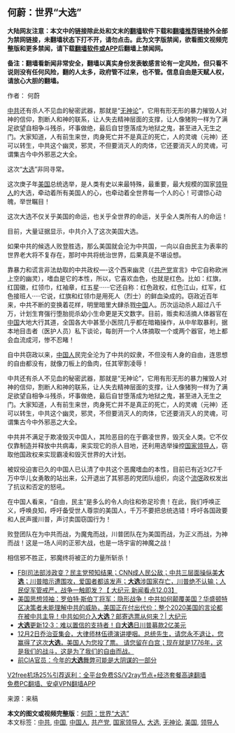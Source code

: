  <h2>何蔚：世界“大选”</h2> <p class="notice"><b>大陆网友注意：本文中的链接除此处和文末的<a href="https://github.com/bannedbook/fanqiang" >翻墙</a>软件下载和<a href="https://github.com/killgcd/justmysocks/blob/master/README.md">翻墙推荐</a>链接外全部为禁网链接，未翻墙状态下打不开，请勿点击。此为文字版禁闻，欲看图文视频完整版和更多禁闻，请下载<a href="https://github.com/bannedbook/fanqiang">翻墙软件或APP</a>后翻墙上禁闻网。</p><p>备注：翻墙看新闻非常安全，翻墙以真实身份发表敏感言论有一定风险，但只看不说则没有任何风险，翻的人太多，政府管不过来，也不管。信息自由是天赋人权，请放心大胆的翻墙。</b></p>  <div class="entry"> <p>作者： 何蔚</p> <p id="summary"><a href="https://www.bannedbook.org/bnews/tag/%e4%b8%ad%e5%85%b1/" class="st_tag internal_tag" rel="tag" title="标签 中共 下的日志">中共</a>还有杀人不见血的秘密武器，那就是“<a href="https://www.bannedbook.org/bnews/tag/%e6%97%a0%e7%a5%9e%e8%ae%ba/" class="st_tag internal_tag" rel="tag" title="标签 无神论 下的日志">无神论</a>”，它用有形无形的暴力摧毁人对神的信仰，割断人和神的联系，让人失去精神层面的支撑，让人像猪狗一样为了满足欲望自相争斗残杀，坏事做绝，最后自甘堕落成为地狱之鬼，甚至进入无生之门。大家知道，人有前生来世，肉身死亡并不是真正的死亡，人的灵魂（元神）还可以转生，中共这个幽灵，邪灵，不但要消灭人的肉体，它还要消灭人的灵魂，可谓集古今中外邪恶之大全。</p> <p>这次“<a href="https://www.bannedbook.org/bnews/tag/%e5%a4%a7%e9%80%89/" class="st_tag internal_tag" rel="tag" title="标签 大选 下的日志">大选</a>”非同寻常。</p> <p>这次庚子年<a href="https://www.bannedbook.org/bnews/tag/%e7%be%8e%e5%9b%bd/" class="st_tag internal_tag" rel="tag" title="标签 美国 下的日志">美国</a>总统选举，是人类有史以来最特殊，最重要，最大规模的国家<a href="https://www.bannedbook.org/bnews/tag/%E9%A2%86%E5%AF%BC%E4%BA%BA/" class="st_tag internal_tag" rel="tag" title="标签 领导人 下的日志">领导人</a>的大选，牵动着所有美国人的心，也牵动着全世界每一个人的心！可谓惊心动魄，举世瞩目！</p>  <p>这次大选不仅关乎美国的命运，也关乎全世界的命运，关乎全人类所有人的命运！</p> <p>目前，大量证据显示，中共介入了这次美国大选。</p> <p>如果中共的候选人败登胜选，那么美国就会沦为中共国，一向以自由民主为表率的世界老大将不复存在，那时中共将统治世界，后果真是不堪设想。</p> <p>靠暴力和谎言非法劫取的中共政权&#8212;-这个西来幽灵（《<a href="https://www.bannedbook.org/bnews/tag/%e5%85%b1%e4%ba%a7%e5%85%9a/" class="st_tag internal_tag" rel="tag" title="标签 共产党 下的日志">共产党</a>宣言》中它自称欧洲上空的幽灵），嗜血是它的本性，所以，它喜欢血色，也就是红色。比如：红旗，红国徽，红领巾，红袖章，红五星······它还自称：红色政权，红色江山，红军，红色接班人·····它说，红旗和红领巾是用死人（烈士）的鲜血染成的。窃政近百年来，中共不断的变换着花样，明里暗里大肆杀戮<span class='wp_keywordlink_affiliate'><a href="https://www.bannedbook.org/" title="中国" target="_blank">中国</a></span>人。历次运动杀人超过八千万，计划生育强行堕胎扼杀幼小生命更是天文数字。目前，贩卖和活摘人体器官在<a href="https://www.bannedbook.org/bnews/tag/%E4%B8%AD%E5%9B%BD/" class="st_tag internal_tag" rel="tag" title="标签 中国 下的日志">中国</a>大地大行其道，全国各大中甚至小医院几乎都在暗箱操作，从中牟取暴利，据本地目击者（医护人员）私下谈论，每剖开一个人体摘取一个或两个器官，地上都会血流成河，惨不忍睹！</p>  <p>自中共窃政以来，<a href="https://www.bannedbook.org/bnews/tag/%e4%b8%ad%e5%9b%bd%e4%ba%ba/" class="st_tag internal_tag" rel="tag" title="标签 中国人 下的日志">中国人</a>民完全沦为了中共的奴隶，不但没有人身的自由，连思想的自由都没有，就像刀板上的鱼肉，任其宰割凌辱！</p> <p>中共还有杀人不见血的秘密武器，那就是“无神论”，它用有形无形的暴力摧毁人对神的信仰，割断人和神的联系，让人失去精神层面的支撑，让人像猪狗一样为了满足欲望自相争斗残杀，坏事做绝，最后自甘堕落成为地狱之鬼，甚至进入无生之门。大家知道，人有前生来世，肉身死亡并不是真正的死亡，人的灵魂（元神）还可以转生，中共这个幽灵，邪灵，不但要消灭人的肉体，它还要消灭人的灵魂，可谓集古今中外邪恶之大全。</p> <p>中共并不满足于欺凌毁灭中国人，其险恶目的在于霸凌世界，毁灭全人类。它不仅仅靠制造并释放中共病毒，来实现它的杀人目地，还利用选举操控<a href="https://www.bannedbook.org/bnews/tag/%E5%9B%BD%E5%AE%B6%E9%A2%86%E5%AF%BC%E4%BA%BA/" class="st_tag internal_tag" rel="tag" title="标签 国家领导人 下的日志">国家领导人</a>，窃取他国政权来实现霸凌和毁灭世界的大计划。</p> <p>被奴役迫害已久的中国人已认清了中共这个恶魔嗜血的本性，目前已有近3亿7千万中华儿女勇敢的站出来，公开退出了其邪恶的党团队组织，向这个<span class='wp_keywordlink'><a href="https://www.bannedbook.org/forum11/topic282.html" title="禁片：评中国共产党的流氓本性" target="_blank">流氓</a></span>政权发出了抗议和否定的怒吼。</p>  <p>在中国人看来，“自由，民主”是多么的令人向往和弥足珍贵！在此，我们呼唤正义，呼唤良知，呼吁备受世人尊崇的美国人，千万不要把总统选错！呼吁各国政要和人民声援川普，声讨卖国窃国行为！</p> <p>败登团队在为中共而战，为魔鬼而战，川普团队在为美国而战，为正义而战，为神而战！这是一场人间的正邪大战，也是一场宇宙的神魔之战！</p> <p>相信邪不胜正，邪魔终将被正的力量所斩杀！</p> <ul class='op-related-articles' title='相关阅读'> <li><a href='https://www.bannedbook.org/bnews/bannedvideo/20201204/1441852.html' target='_blank'>FBI司法部涉政变？民主党预知结果；CNN成人民公敌；中共三层面操纵美<b>大选</b>；川普暗示遭围攻，爱国者都该发声；<b>大选</b>涉国家存亡，川普绝不认输；人民促军管戒严，战争一触即发？【 大纪元 新闻看点12.03】</a></li> <li><a href='https://www.bannedbook.org/bnews/cbnews/20201204/1441848.html' target='_blank'>美国思想领袖：罗伯特·斯伯丁将军：隐形战争！中共如何颠覆美国？华盛顿特区决策者未能理解中共的威胁，美国正在付出代价：整个2020美国的言论都在被中共主导！中共如何介入<b>大选</b>？邮寄选票从何来？| 大纪元</a></li> <li><a href='https://www.bannedbook.org/bnews/cbnews/20201204/1441843.html' target='_blank'><b>大选</b>更新12·3：难以置信的支持者！自<b>大选</b>日川普募款2亿美元</a></li> <li><a href='https://www.bannedbook.org/bnews/bannedvideo/20201204/1441830.html' target='_blank'>12月2日乔治亚集会，大律师林伍德演讲哽咽。总统先生，请您永不退让，您赢得了这次<b>大选</b>，美国人为您投了票。 请您留在白宫；现在就是1776年，这是我们的战斗，这是为了我们的自由而战。</a></li> <li><a href='https://www.bannedbook.org/bnews/comments/20201204/1441818.html' target='_blank'>前CIA官员：今年的<b>大选</b>舞弊可能是大阴谋的一部分</a></li> </ul> <p class="texttj"> <a href="https://github.com/bannedbook/fanqiang/wiki/V2ray%E6%9C%BA%E5%9C%BA" target="_blank">V2free机场25%引荐返利：全平台免费SS/V2ray节点+经济套餐高速翻墙</a><br/> <a href="https://github.com/bannedbook/fanqiang/wiki/%E7%A6%81%E9%97%BB%E7%BD%91%E5%AE%89%E5%8D%93%E7%BF%BB%E5%A2%99%E6%96%B0%E9%97%BBAPP" target="_blank">免费PC翻墙、安卓VPN翻墙APP</a></p><p> 来源：来稿 </p> <a name='sharetosocial'></a>       <div><b>本文的图文或视频完整版</b>：<a href='https://www.bannedbook.org/bnews/comments/20201204/1441855.html'>何蔚：世界“大选”</a></div>  </div><!--END ENTRY--> <div class="postfooter"> <div>本文标签：<a href="https://www.bannedbook.org/bnews/tag/%e4%b8%ad%e5%85%b1/" rel="tag">中共</a>, <a href="https://www.bannedbook.org/bnews/tag/%E4%B8%AD%E5%9B%BD/" rel="tag">中国</a>, <a href="https://www.bannedbook.org/bnews/tag/%e4%b8%ad%e5%9b%bd%e4%ba%ba/" rel="tag">中国人</a>, <a href="https://www.bannedbook.org/bnews/tag/%e5%85%b1%e4%ba%a7%e5%85%9a/" rel="tag">共产党</a>, <a href="https://www.bannedbook.org/bnews/tag/%E5%9B%BD%E5%AE%B6%E9%A2%86%E5%AF%BC%E4%BA%BA/" rel="tag">国家领导人</a>, <a href="https://www.bannedbook.org/bnews/tag/%e5%a4%a7%e9%80%89/" rel="tag">大选</a>, <a href="https://www.bannedbook.org/bnews/tag/%e6%97%a0%e7%a5%9e%e8%ae%ba/" rel="tag">无神论</a>, <a href="https://www.bannedbook.org/bnews/tag/%e7%be%8e%e5%9b%bd/" rel="tag">美国</a>, <a href="https://www.bannedbook.org/bnews/tag/%E9%A2%86%E5%AF%BC%E4%BA%BA/" rel="tag">领导人</a></div>  </div><!--END POSTFOOTER--> 